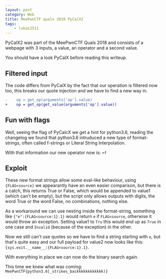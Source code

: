 ```yaml
---
layout: post
category: Web
title: MeePwnCTF quals 2018 PyCalX2
tags: 
    - lukas2511
---
```


PyCalX2 was part of the MeePwnCTF Quals 2018 and consists of a webpage with 3 inputs,
a value, an operator and a second value.

You should have a look PyCalX before reading this writeup.

## Filtered input

The code differs from PyCalX by the fact that our operation is filtered now too, this
breaks our quote injection and we have to find a new way in.

```diff
-    op = get_op(arguments['op'].value)
+    op = get_op(get_value(arguments['op'].value))
```

## Fun with flags

Well, seeing the flag of PyCalcX we get a hint for python3.6, reading the changelog we
found that python3.6 intruduced a new type of format-strings, often called f-strings
or Literal String Interpolation.

With that information our new operator now is: `+f`

## Exploit

These new format strings allow some eval-like behaviour, using `{FLAG<source}` we
appearantly have an even easier comparison, but there is a catch, this returns
True or False, which would be appended to value1 (which can't be empty), but the
script only allows outputs with digits, the word True or the word False, no combinations,
nothing else.

As a workaround we can use nesting inside the format-string, something like
`{"e":{FLAG<source:1}.1}` would return `e` if `FLAG<source`, otherwise it would
throw an exception.
Setting value1 to `Tru` this would end up as `True` in one case and `Invalid`
(because of the exception) in the other.

Now we still can't use quotes so we have to find a string starting with `e`, but that's
quite easy and our full payload for value2 now looks like this: `{sys.exit.__name__:{FLAG<source:1}.1}`.

With everything in place we can now do the binary search again.

This time we knew what was coming: `MeePwnCTF{python3.6[_strikes_backkkkkkkkkkkk)}`
